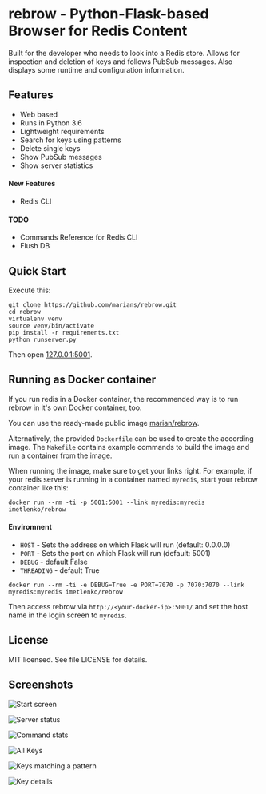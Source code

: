 rebrow - Python-Flask-based Browser for Redis Content
=====================================================

Built for the developer who needs to look into a Redis store.
Allows for inspection and deletion of keys and follows PubSub messages. Also displays
some runtime and configuration information.

## Features

* Web based
* Runs in Python 3.6
* Lightweight requirements
* Search for keys using patterns
* Delete single keys
* Show PubSub messages
* Show server statistics
#### New Features
* Redis CLI

#### TODO
* Commands Reference for Redis CLI
* Flush DB

## Quick Start

Execute this:

    git clone https://github.com/marians/rebrow.git
    cd rebrow
    virtualenv venv
    source venv/bin/activate
    pip install -r requirements.txt
    python runserver.py

Then open [127.0.0.1:5001](http://127.0.0.1:5001).

## Running as Docker container

If you run redis in a Docker container, the recommended way is to run rebrow in it's own Docker container, too.

You can use the ready-made public image [marian/rebrow](https://registry.hub.docker.com/u/marian/rebrow/).

Alternatively, the provided `Dockerfile` can be used to create the according image. The `Makefile` contains example commands to build the image and run a container from the image.

When running the image, make sure to get your links right. For example, if your redis server is running in a container named `myredis`, start your rebrow container like this:

```
docker run --rm -ti -p 5001:5001 --link myredis:myredis imetlenko/rebrow
```
#### Enviromnent

* `HOST` - Sets the address on which Flask will run (default: 0.0.0.0)
* `PORT` - Sets the port on which Flask will run (default: 5001)
* `DEBUG` - default False
* `THREADING` - default True

```
docker run --rm -ti -e DEBUG=True -e PORT=7070 -p 7070:7070 --link myredis:myredis imetlenko/rebrow
```

Then access rebrow via `http://<your-docker-ip>:5001/` and set the host name in the login screen to `myredis`.

## License

MIT licensed. See file LICENSE for details.

## Screenshots

![Start screen](https://farm4.staticflickr.com/3913/14615623267_c4a38b4fe1_c.jpg)

![Server status](https://farm3.staticflickr.com/2897/14615432280_b379e0f0af_c.jpg)

![Command stats](https://farm4.staticflickr.com/3902/14801787802_0c9b518f32_c.jpg)

![All Keys](https://farm4.staticflickr.com/3887/14615526428_ea251f2600_c.jpg)

![Keys matching a pattern](https://farm4.staticflickr.com/3887/14615482059_dda867f87f_c.jpg)

![Key details](https://farm6.staticflickr.com/5574/14779149896_f7194f0f7c_c.jpg)

